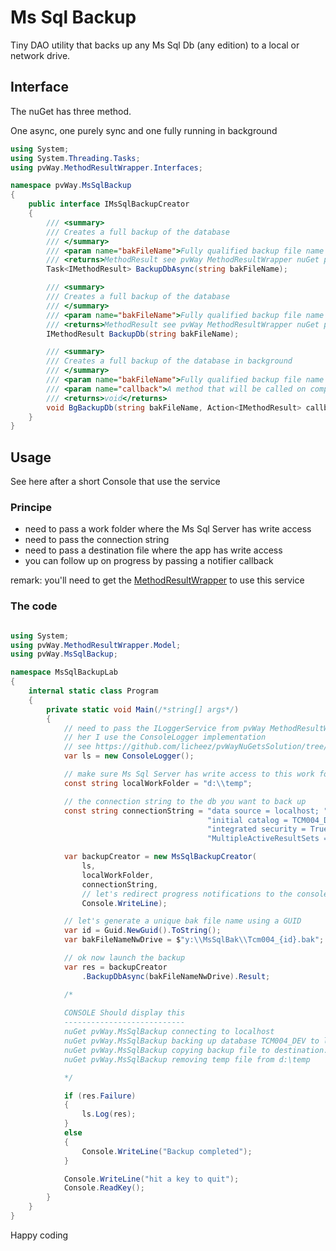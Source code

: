 ﻿# Ms Sql Backup

Tiny DAO utility that backs up any Ms Sql Db (any edition) to a local or network drive.

## Interface

The nuGet has three method.

One async, one purely sync and one fully running in background

```csharp
using System;
using System.Threading.Tasks;
using pvWay.MethodResultWrapper.Interfaces;

namespace pvWay.MsSqlBackup
{
    public interface IMsSqlBackupCreator
    {
        /// <summary>
        /// Creates a full backup of the database
        /// </summary>
        /// <param name="bakFileName">Fully qualified backup file name where the running app has write access</param>
        /// <returns>MethodResult see pvWay MethodResultWrapper nuGet package</returns>
        Task<IMethodResult> BackupDbAsync(string bakFileName);

        /// <summary>
        /// Creates a full backup of the database
        /// </summary>
        /// <param name="bakFileName">Fully qualified backup file name where the running app has write access</param>
        /// <returns>MethodResult see pvWay MethodResultWrapper nuGet package</returns>
        IMethodResult BackupDb(string bakFileName);

        /// <summary>
        /// Creates a full backup of the database in background
        /// </summary>
        /// <param name="bakFileName">Fully qualified backup file name where the running app has write access</param>
        /// <param name="callback">A method that will be called on completion</param>
        /// <returns>void</returns>
        void BgBackupDb(string bakFileName, Action<IMethodResult> callback);
    }
}
```

## Usage

See here after a short Console that use the service

### Principe

* need to pass a work folder where the Ms Sql Server has write access
* need to pass the connection string
* need to pass a destination file where the app has write access
* you can follow up on progress by passing a notifier callback

remark: you'll need to get the [MethodResultWrapper](https://github.com/licheez/pvWayNuGetsSolution/tree/master/MethodResultWrapperSolution/MethodResultWrapper) to use this service

### The code

```csharp

using System;
using pvWay.MethodResultWrapper.Model;
using pvWay.MsSqlBackup;

namespace MsSqlBackupLab
{
    internal static class Program
    {
        private static void Main(/*string[] args*/)
        {
            // need to pass the ILoggerService from pvWay MethodResultWrapper nuGet package
            // her I use the ConsoleLogger implementation
            // see https://github.com/licheez/pvWayNuGetsSolution/tree/master/MethodResultWrapperSolution/MethodResultWrapper
            var ls = new ConsoleLogger();

            // make sure Ms Sql Server has write access to this work folder
            const string localWorkFolder = "d:\\temp";

            // the connection string to the db you want to back up
            const string connectionString = "data source = localhost; " +
                                            "initial catalog = TCM004_DEV; " +
                                            "integrated security = True; " +
                                            "MultipleActiveResultSets = True; ";

            var backupCreator = new MsSqlBackupCreator(
                ls,
                localWorkFolder,
                connectionString,
                // let's redirect progress notifications to the console
                Console.WriteLine);

            // let's generate a unique bak file name using a GUID
            var id = Guid.NewGuid().ToString();
            var bakFileNameNwDrive = $"y:\\MsSqlBak\\Tcm004_{id}.bak";

            // ok now launch the backup
            var res = backupCreator
                .BackupDbAsync(bakFileNameNwDrive).Result;

            /*
            
            CONSOLE Should display this
            ---------------------------
            nuGet pvWay.MsSqlBackup connecting to localhost
            nuGet pvWay.MsSqlBackup backing up database TCM004_DEV to local work folder d:\temp\
            nuGet pvWay.MsSqlBackup copying backup file to destination: y:\MsSqlBak\Tcm004_85daa4de-d2b3-42e8-99bb-aad2252f1b41.bak
            nuGet pvWay.MsSqlBackup removing temp file from d:\temp

            */

            if (res.Failure)
            {
                ls.Log(res);
            }
            else
            {
                Console.WriteLine("Backup completed");
            }

            Console.WriteLine("hit a key to quit");
            Console.ReadKey();
        }
    }
}

```

Happy coding